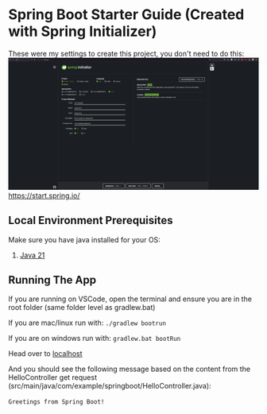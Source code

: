 # Spring Boot Starter Guide (Created with Spring Initializer)

These were my settings to create this project, you don't need to do this:
![Spring Initializer Settings](./springi.png)
https://start.spring.io/

## Local Environment Prerequisites
Make sure you have java installed for your OS:
1. [Java 21](https://www.oracle.com/java/technologies/downloads/)

## Running The App
If you are running on VSCode, open the terminal and ensure you are in the root folder (same folder level as gradlew.bat)

If you are mac/linux run with:
`./gradlew bootrun`

If you are on windows run with:
`gradlew.bat bootRun`

Head over to [localhost](http://localhost:8080/)

And you should see the following message based on the content from the HelloController get request (src/main/java/com/example/springboot/HelloController.java):

```Greetings from Spring Boot!```